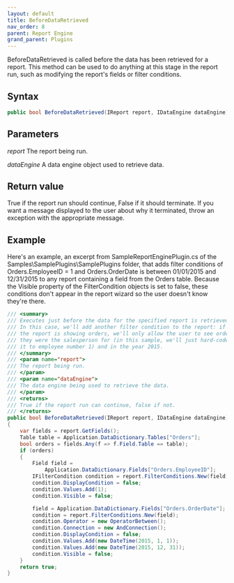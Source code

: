 ```yaml
---
layout: default
title: BeforeDataRetrieved
nav_order: 8
parent: Report Engine
grand_parent: Plugins
---
```


BeforeDataRetrieved is called before the data has been retrieved for a report. This method can be used to do anything at this stage in the report run, such as modifying the report's fields or filter conditions.

## Syntax
```csharp
public bool BeforeDataRetrieved(IReport report, IDataEngine dataEngine)
```

## Parameters
*report*
The report being run.

*dataEngine*
A data engine object used to retrieve data.

## Return value
True if the report run should continue, False if it should terminate. If you want a message displayed to the user about why it terminated, throw an exception with the appropriate message.

## Example
Here's an example, an excerpt from SampleReportEnginePlugin.cs of the Samples\SamplePlugins\SamplePlugins folder, that adds filter conditions of Orders.EmployeeID = 1 and Orders.OrderDate is between 01/01/2015 and 12/31/2015 to any report containing a field from the Orders table. Because the Visible property of the FilterCondition objects is set to false, these conditions don't appear in the report wizard so the user doesn't know they're there.

```csharp
/// <summary>
/// Executes just before the data for the specified report is retrieved.
/// In this case, we'll add another filter condition to the report: if
/// the report is showing orders, we'll only allow the user to see orders
/// they were the salesperson for (in this sample, we'll just hard-code
/// it to employee number 1) and in the year 2015.
/// </summary>
/// <param name="report">
/// The report being run.
/// </param>
/// <param name="dataEngine">
/// The data engine being used to retrieve the data.
/// </param>
/// <returns>
/// True if the report run can continue, false if not.
/// </returns>
public bool BeforeDataRetrieved(IReport report, IDataEngine dataEngine)
{
    var fields = report.GetFields();
    Table table = Application.DataDictionary.Tables["Orders"];
    bool orders = fields.Any(f => f.Field.Table == table);
    if (orders)
    {
        Field field =
            Application.DataDictionary.Fields["Orders.EmployeeID"];
        IFilterCondition condition = report.FilterConditions.New(field);
        condition.DisplayCondition = false;
        condition.Values.Add(1);
        condition.Visible = false;

        field = Application.DataDictionary.Fields["Orders.OrderDate"];
        condition = report.FilterConditions.New(field);
        condition.Operator = new OperatorBetween();
        condition.Connection = new AndConnection();
        condition.DisplayCondition = false;
        condition.Values.Add(new DateTime(2015, 1, 1));
        condition.Values.Add(new DateTime(2015, 12, 31));
        condition.Visible = false;
    }
    return true;
}
```

